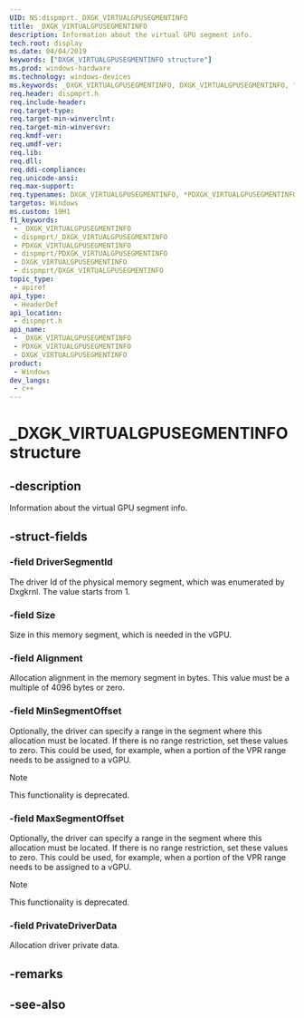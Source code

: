```yaml
---
UID: NS:dispmprt._DXGK_VIRTUALGPUSEGMENTINFO
title: _DXGK_VIRTUALGPUSEGMENTINFO
description: Information about the virtual GPU segment info.
tech.root: display
ms.date: 04/04/2019
keywords: ["DXGK_VIRTUALGPUSEGMENTINFO structure"]
ms.prod: windows-hardware
ms.technology: windows-devices
ms.keywords: _DXGK_VIRTUALGPUSEGMENTINFO, DXGK_VIRTUALGPUSEGMENTINFO, *PDXGK_VIRTUALGPUSEGMENTINFO,
req.header: dispmprt.h
req.include-header: 
req.target-type: 
req.target-min-winverclnt: 
req.target-min-winversvr: 
req.kmdf-ver: 
req.umdf-ver: 
req.lib: 
req.dll: 
req.ddi-compliance: 
req.unicode-ansi: 
req.max-support: 
req.typenames: DXGK_VIRTUALGPUSEGMENTINFO, *PDXGK_VIRTUALGPUSEGMENTINFO
targetos: Windows
ms.custom: 19H1
f1_keywords:
 - _DXGK_VIRTUALGPUSEGMENTINFO
 - dispmprt/_DXGK_VIRTUALGPUSEGMENTINFO
 - PDXGK_VIRTUALGPUSEGMENTINFO
 - dispmprt/PDXGK_VIRTUALGPUSEGMENTINFO
 - DXGK_VIRTUALGPUSEGMENTINFO
 - dispmprt/DXGK_VIRTUALGPUSEGMENTINFO
topic_type:
 - apiref
api_type:
 - HeaderDef
api_location:
 - dispmprt.h
api_name:
 - _DXGK_VIRTUALGPUSEGMENTINFO
 - PDXGK_VIRTUALGPUSEGMENTINFO
 - DXGK_VIRTUALGPUSEGMENTINFO
product:
 - Windows
dev_langs:
 - c++
---
```


# _DXGK_VIRTUALGPUSEGMENTINFO structure


## -description

Information about the virtual GPU segment info.

## -struct-fields

### -field DriverSegmentId

The driver Id of the physical memory segment, which was enumerated by Dxgkrnl. The value starts from 1.

### -field Size

Size in this memory segment, which is needed in the vGPU.

### -field Alignment

Allocation alignment in the memory segment in bytes. This value must be a multiple of 4096 bytes or zero.

### -field MinSegmentOffset

Optionally, the driver can specify a range in the segment where this allocation must be located. If there is no range restriction, set these values to zero. This could be used, for example, when a portion of the VPR range needs to be assigned to a vGPU. 

> [!NOTE]
> This functionality is deprecated.

### -field MaxSegmentOffset

Optionally, the driver can specify a range in the segment where this allocation must be located. If there is no range restriction, set these values to zero. This could be used, for example, when a portion of the VPR range needs to be assigned to a vGPU. 

> [!NOTE]
> This functionality is deprecated.

### -field PrivateDriverData

Allocation driver private data.

## -remarks

## -see-also

